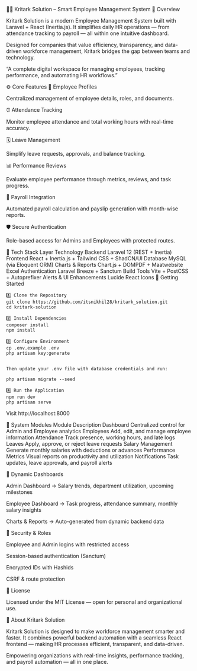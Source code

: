 👨‍💼 Kritark Solution – Smart Employee Management System
🌟 Overview

Kritark Solution is a modern Employee Management System built with Laravel + React (Inertia.js).
It simplifies daily HR operations — from attendance tracking to payroll — all within one intuitive dashboard.

Designed for companies that value efficiency, transparency, and data-driven workforce management, Kritark bridges the gap between teams and technology.

“A complete digital workspace for managing employees, tracking performance, and automating HR workflows.”

⚙️ Core Features
👥 Employee Profiles

Centralized management of employee details, roles, and documents.

⏰ Attendance Tracking

Monitor employee attendance and total working hours with real-time accuracy.

🗓️ Leave Management

Simplify leave requests, approvals, and balance tracking.

📊 Performance Reviews

Evaluate employee performance through metrics, reviews, and task progress.

💸 Payroll Integration

Automated payroll calculation and payslip generation with month-wise reports.

🛡️ Secure Authentication

Role-based access for Admins and Employees with protected routes.

🧰 Tech Stack
Layer	                    Technology
Backend	                  Laravel 12 (REST + Inertia)
Frontend	                React + Inertia.js + Tailwind CSS + ShadCN/UI
Database	                MySQL (via Eloquent ORM)
Charts & Reports	        Chart.js + DOMPDF + Maatwebsite Excel
Authentication	          Laravel Breeze + Sanctum
Build Tools	              Vite + PostCSS + Autoprefixer
Alerts & UI Enhancements	Lucide React Icons
🚀 Getting Started

    1️⃣ Clone the Repository
    git clone https://github.com/itsnikhil28/kritark_solution.git
    cd kritark-solution
    
    2️⃣ Install Dependencies
    composer install
    npm install
    
    3️⃣ Configure Environment
    cp .env.example .env
    php artisan key:generate
    
    
    Then update your .env file with database credentials and run:
    
    php artisan migrate --seed
    
    4️⃣ Run the Application
    npm run dev
    php artisan serve


Visit http://localhost:8000

🧱 System Modules
Module	            Description
Dashboard	          Centralized control for Admin and Employee analytics
Employees    	      Add, edit, and manage employee information
Attendance  	      Track presence, working hours, and late logs
Leaves      	      Apply, approve, or reject leave requests
Salary Management	  Generate monthly salaries with deductions or advances
Performance Metrics	Visual reports on productivity and utilization
Notifications	      Task updates, leave approvals, and payroll alerts

🧩 Dynamic Dashboards

Admin Dashboard → Salary trends, department utilization, upcoming milestones

Employee Dashboard → Task progress, attendance summary, monthly salary insights

Charts & Reports → Auto-generated from dynamic backend data

🔐 Security & Roles

Employee and Admin logins with restricted access

Session-based authentication (Sanctum)

Encrypted IDs with Hashids

CSRF & route protection

📄 License

Licensed under the MIT License — open for personal and organizational use.

🧠 About Kritark Solution

Kritark Solution is designed to make workforce management smarter and faster.
It combines powerful backend automation with a seamless React frontend — making HR processes efficient, transparent, and data-driven.

Empowering organizations with real-time insights, performance tracking, and payroll automation — all in one place.
